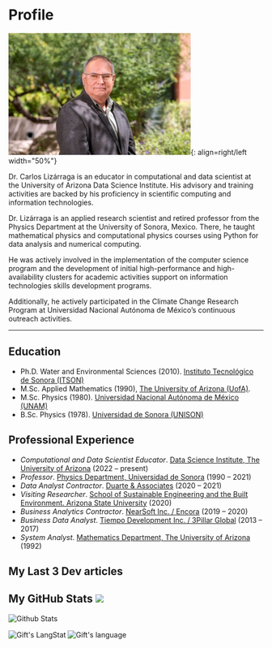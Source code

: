 # Profile

![Carlos Lizárraga-Celaya](./images/CLC2021.jpeg){: align=right/left width="50%"}

Dr. Carlos Lizárraga is an educator in computational and data scientist at the University of Arizona Data Science Institute. His advisory and training activities are backed by his proficiency in scientific computing and information technologies.

Dr. Lizárraga is an applied research scientist and retired professor from the Physics Department at the University of Sonora, Mexico. There, he taught mathematical physics and computational physics courses using Python for data analysis and numerical computing.

He was actively involved in the implementation of the computer science program and the development of initial high-performance and high-availability clusters for academic activities support on information technologies skills development programs.

Additionally, he actively participated in the Climate Change Research Program at Universidad Nacional Autónoma de México’s continuous outreach activities.

***

## Education

* Ph.D. Water and Environmental Sciences (2010). [Instituto Tecnológico de Sonora (ITSON)](https://www.itson.mx/)
* M.Sc. Applied Mathematics (1990), [The University of Arizona (UofA)](https://www.arizona.edu/).
* M.Sc. Physics (1980). [Universidad Nacional Autónoma de México (UNAM)](https://www.unam.mx/)
* B.Sc. Physics (1978). [Universidad de Sonora (UNISON)](https://www.unison.mx/)

## Professional Experience

* _Computational and Data Scientist Educator_. [Data Science Institute, The University of Arizona](https://www.datascience.arizona.edu/) (2022 – present)
* _Professor_. [Physics Department, Universidad de Sonora](https://fisica.unison.mx/) (1990 – 2021)
* _Data Analyst Contractor_. [Duarte & Associates](https://sites.google.com/duarteagrib.com/duarteassociates/) (2020 – 2021)
* _Visiting Researcher_. [School of Sustainable Engineering and the Built Environment. Arizona State University](https://ssebe.engineering.asu.edu/) (2020)
* _Business Analytics Contractor_. [NearSoft Inc. / Encora](https://www.encora.com/) (2019 – 2020)
* _Business Data Analyst_. [Tiempo Development Inc. / 3Pillar Global](https://www.3pillarglobal.com/) (2013 – 2017)
* _System Analyst_. [Mathematics Department, The University of Arizona](https://www.math.arizona.edu/) (1992)


## My Last 3 Dev articles
<!-- BLOG-POST-LIST:START -->

<!-- BLOG-POST-LIST:END -->

## My GitHub Stats <img src = "https://i.pinimg.com/originals/65/c4/f4/65c4f452571be1261e9c623f7da488ac.gif" width = 35px>

![Github Stats](https://github-readme-stats.vercel.app/api?username=clizarraga-uad7&amp;show_icons=true)

<div>
<img align="center" src="https://github-readme-streak-stats.herokuapp.com/?user=clizarraga-uad7" alt="Gift's LangStat" />
<img align="center" src="https://github-readme-stats.vercel.app/api/top-langs?username=clizarraga-uad7&langs_count=10&show_icons=true&locale=en&layout=compact&theme=light" alt="Gift's language" height="192px"  width="500px"/>
</div>

<!-- GitHub section: END -->